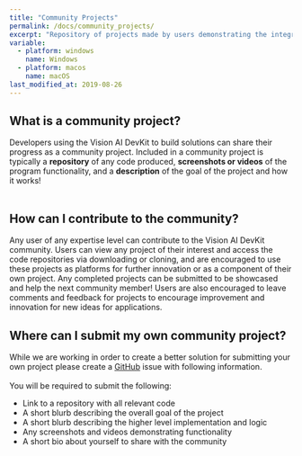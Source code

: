 ```yaml
---
title: "Community Projects"
permalink: /docs/community_projects/
excerpt: "Repository of projects made by users demonstrating the integration of the DevKit with Azure services."
variable:
  - platform: windows
    name: Windows
  - platform: macos
    name: macOS
last_modified_at: 2019-08-26
---
```


## What is a community project?

Developers using the Vision AI DevKit to build solutions can share their progress as a community project. Included in a community project is typically a **repository** of any code produced, **screenshots or videos** of the program functionality, and a **description** of the goal of the project and how it works!<br><br>
<!-- View our current selection *here*  -->

## How can I contribute to the community?

Any user of any expertise level can contribute to the Vision AI DevKit community. Users can view any project of their interest and access the code repositories via downloading or cloning, and are encouraged to use these projects as platforms for further innovation or as a component of their own project. Any completed projects can be submitted to be showcased and help the next community member!
Users are also encouraged to leave comments and feedback for projects to encourage improvement and innovation for new ideas for applications. 


## Where can I submit my own community project?

While we are working in order to create a better solution for submitting your own project please create a [GitHub](https://github.com/Microsoft/vision-ai-developer-kit/issues) issue with following information.
<br><br>
You will be required to submit the following: 
  - Link to a repository with all relevant code
  - A short blurb describing the overall goal of the project
  - A short blurb describing the higher level implementation and logic
  - Any screenshots and videos demonstrating functionality 
  - A short bio about yourself to share with the community 



